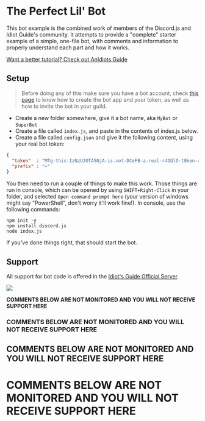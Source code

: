 # The Perfect Lil' Bot

This bot example is the combined work of members of the Discord.js and Idiot Guide's community.
It attempts to provide a "complete" starter example of a simple, one-file bot, with comments and
information to properly understand each part and how it works.

[Want a better tutorial? Check out AnIdiots.Guide](https://anidiots.guide/)

## Setup

> Before doing any of this make sure you have a bot account, check [this page](https://anidiots.guide/first-bot/your-first-bot) to know how to create the bot app and your token, as well as how to invite the bot in your guild.

- Create a new folder somewhere, give it a bot name, aka `MyBot` or `SuperBot`
- Create a file called `index.js`, and paste in the contents of index.js below.
- Create a file called `config.json` and give it the following content, using your real bot token:
```json
{ 
  "token"  : "MTg-this-IzNzU3OTA5NjA-is.not-DCeFB-a.real-r4DQlO-t0ken-qerT0",
  "prefix" : "+"
}
```

You then need to run a couple of things to make this work. Those things are run in console, which
can be opened by using `SHIFT+Right-Click` in your folder, and selected `Open command prompt here`
(your version of windows might say "PowerShell", don't worry it'll work fine!). In console, use
the following commands:

```
npm init -y
npm install discord.js
node index.js
```

If you've done things right, that should start the bot.

## Support
All support for bot code is offered in the [Idiot's Guide Official Server](https://discord.gg/4NE4bk7).

[![](https://img.evie.codes/e8ax7M8)](http://discord.gg/4NE4bk7)

**COMMENTS BELOW ARE NOT MONITORED AND YOU WILL NOT RECEIVE SUPPORT HERE**

### COMMENTS BELOW ARE NOT MONITORED AND YOU WILL NOT RECEIVE SUPPORT HERE
## COMMENTS BELOW ARE NOT MONITORED AND YOU WILL NOT RECEIVE SUPPORT HERE
# COMMENTS BELOW ARE NOT MONITORED AND YOU WILL NOT RECEIVE SUPPORT HERE